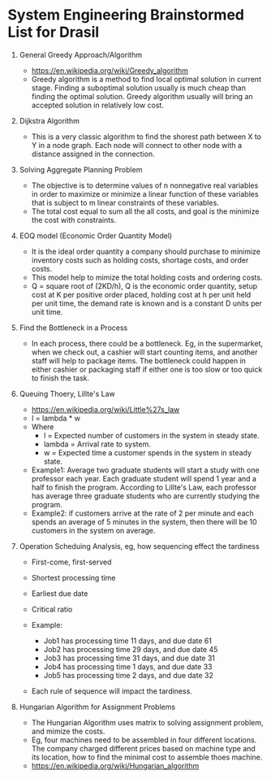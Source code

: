 # System Engineering Brainstormed List for Drasil

1. General Greedy Approach/Algorithm
    - https://en.wikipedia.org/wiki/Greedy_algorithm
    - Greedy algorithm is a method to find local optimal solution in current stage. Finding a suboptimal solution usually is much cheap than finding the optimal solution. Greedy algorithm usually will bring an accepted solution in relatively low cost.

2. Dijkstra Algorithm
    - This is a very classic algorithm to find the shorest path between X to Y in a node graph. Each node will connect to other node with a distance assigned in the connection.

3. Solving Aggregate Planning Problem
    - The objective is to determine values of n nonnegative real variables in order to maximize or minimize a linear function of these variables that is subject to m linear constraints of these variables.
    - The total cost equal to sum all the all costs, and goal is the minimize the cost with constraints.

4. EOQ model (Economic Order Quantity Model)
    - It is the ideal order quantity a company should purchase to minimize inventory costs such as holding costs, shortage costs, and order costs.
    - This model help to mimize the total holding costs and ordering costs.
    - Q = square root of (2KD/h), Q is the economic order quantity, setup cost at K per positive order placed, holding cost at h per unit held per unit time, the demand rate is known and is a constant D units per unit time.

5. Find the Bottleneck in a Process
    - In each process, there could be a bottleneck. Eg, in the supermarket, when we check out, a cashier will start counting items, and another staff will help to package items. The bottleneck could happen in either cashier or packaging staff if either one is too slow or too quick to finish the task.

6. Queuing Thoery, Lillte's Law
    - https://en.wikipedia.org/wiki/Little%27s_law
    - l = lambda * w
    - Where
        - l = Expected number of customers in the system in steady state.
        - lambda = Arrival rate to system.
        - w = Expected time a customer spends in the system in steady state.
    - Example1: Average two graduate students will start a study with one professor each year. Each graduate student will spend 1 year and a half to finish the program. According to Lillte's Law, each professor has average three graduate students who are currently studying the program.
    - Example2: if customers arrive at the rate of 2 per minute and each spends an average of 5 minutes in the system, then there will be 10 customers in the system on average. 

7. Operation Scheduing Analysis, eg, how sequencing effect the tardiness
    - First-come, first-served
    - Shortest processing time
    - Earliest due date
    - Critical ratio

    - Example:
        - Job1 has processing time 11 days, and due date 61
        - Job2 has processing time 29 days, and due date 45
        - Job3 has processing time 31 days, and due date 31
        - Job4 has processing time 1 days, and due date 33
        - Job5 has processing time 2 days, and due date 32
    - Each rule of sequence will impact the tardiness.

8. Hungarian Algorithm for Assignment Problems
    - The Hungarian Algorithm uses matrix to solving assignment problem, and mimize the costs.
    - Eg, four machines need to be assembled in four different locations. The company charged different prices based on machine type and its location, how to find the minimal cost to assemble thoes machine.
    - https://en.wikipedia.org/wiki/Hungarian_algorithm